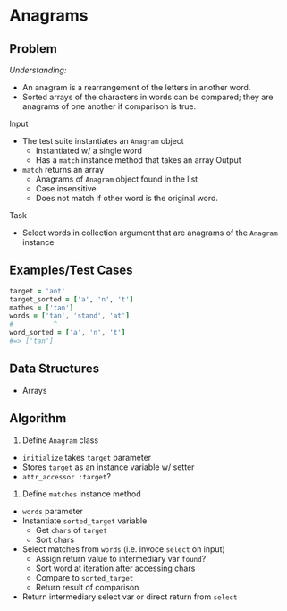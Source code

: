 # Anagrams

## Problem

_Understanding:_
  - An anagram is a rearrangement of the letters in another word.
  - Sorted arrays of the characters in words can be compared; they are anagrams of one another if comparison is true.

Input
  - The test suite instantiates an `Anagram` object
    + Instantiated w/ a single word
    + Has a `match` instance method that takes an array
Output
  - `match` returns an array
    + Anagrams of `Anagram` object found in the list
    + Case insensitive
    + Does not match if other word is the original word.

Task
  - Select words in collection argument that are anagrams of the `Anagram` instance

## Examples/Test Cases

```ruby
target = 'ant'
target_sorted = ['a', 'n', 't']
mathes = ['tan']
words = ['tan', 'stand', 'at']
#          ^
word_sorted = ['a', 'n', 't']
#=> ['tan']
```

## Data Structures

- Arrays

## Algorithm

1. Define `Anagram` class
  - `initialize` takes `target` parameter
  - Stores `target` as an instance variable w/ setter
  - `attr_accessor :target`?
1. Define `matches` instance method
  - `words` parameter
  - Instantiate `sorted_target` variable
    - Get `chars` of `target`
    - Sort chars
  - Select matches from `words` (i.e. invoce `select` on input)
    - Assign return value to intermediary var `found`?
    - Sort word at iteration after accessing chars
    - Compare to `sorted_target`
    - Return result of comparison
  - Return intermediary select var or direct return from `select`
